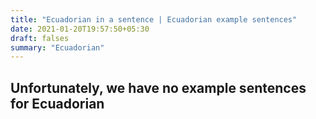 ```yaml
---
title: "Ecuadorian in a sentence | Ecuadorian example sentences"
date: 2021-01-20T19:57:50+05:30
draft: falses
summary: "Ecuadorian"
---
```

## Unfortunately, we have no example sentences for Ecuadorian                 

